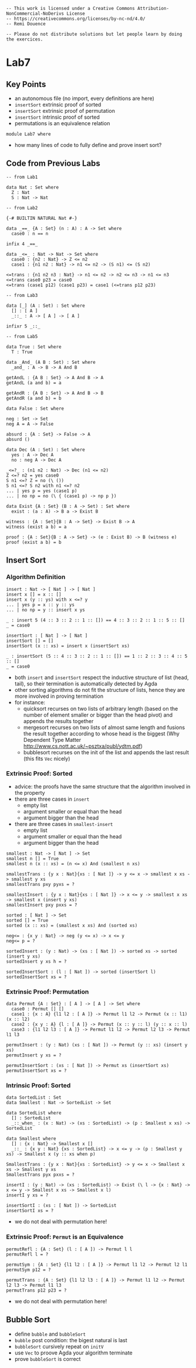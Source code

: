 ```
-- This work is licensed under a Creative Commons Attribution-NonCommercial-NoDerivs License
-- https://creativecommons.org/licenses/by-nc-nd/4.0/
-- Remi Douence

-- Please do not distribute solutions but let people learn by doing the exercices.
```
# Lab7

## Key Points
- an autonomous file (no import, every definitions are here)
- `insertSort` extrinsic proof of sorted  
- `insertSort` extrinsic proof of permutation  
- `insertSort` intrinsic proof of sorted  
- permutations is an equivalence relation 
```
module Lab7 where 
```
- how many lines of code to fully define and prove insert sort?
## Code from Previous Labs
```
-- from Lab1

data Nat : Set where 
  Z : Nat 
  S : Nat -> Nat 

-- from Lab2

{-# BUILTIN NATURAL Nat #-}

data _==_ {A : Set} (n : A) : A -> Set where 
  case0 : n == n   

infix 4 _==_

data _<=_ : Nat -> Nat -> Set where 
  case0 : {n2 : Nat} -> Z <= n2 
  case1 : {n1 n2 : Nat} -> n1 <= n2 -> (S n1) <= (S n2)

<=trans : {n1 n2 n3 : Nat} -> n1 <= n2 -> n2 <= n3 -> n1 <= n3 
<=trans case0 p23 = case0
<=trans (case1 p12) (case1 p23) = case1 (<=trans p12 p23) 

-- from Lab3

data [_] (A : Set) : Set where
  [] : [ A ] 
  _::_ : A -> [ A ] -> [ A ]

infixr 5 _::_ 

-- from Lab5

data True : Set where 
  T : True

data _And_ (A B : Set) : Set where 
  _and_ : A -> B -> A And B 

getAndL : {A B : Set} -> A And B -> A 
getAndL (a and b) = a 

getAndR : {A B : Set} -> A And B -> B 
getAndR (a and b) = b

data False : Set where 

neg : Set -> Set
neg A = A -> False

absurd : {A : Set} -> False -> A
absurd ()

data Dec (A : Set) : Set where
  yes : A -> Dec A 
  no : neg A -> Dec A 

_<=?_ : (n1 n2 : Nat) -> Dec (n1 <= n2)
Z <=? n2 = yes case0
S n1 <=? Z = no (\ ())
S n1 <=? S n2 with n1 <=? n2 
... | yes p = yes (case1 p) 
... | no np = no (\ { (case1 p) -> np p })  

data Exist {A : Set} (B : A -> Set) : Set where
  exist : (a : A) -> B a -> Exist B  

witness : {A : Set}{B : A -> Set} -> Exist B -> A 
witness (exist a b) = a 

proof : {A : Set}{B : A -> Set} -> (e : Exist B) -> B (witness e) 
proof (exist a b) = b 
```
## Insert Sort
### Algorithm Definition 
```
insert : Nat -> [ Nat ] -> [ Nat ] 
insert x [] = x :: []
insert x (y :: ys) with x <=? y 
... | yes p = x :: y :: ys 
... | no np = y :: insert x ys 

_ : insert 5 (4 :: 3 :: 2 :: 1 :: []) == 4 :: 3 :: 2 :: 1 :: 5 :: []
_ = case0 

insertSort : [ Nat ] -> [ Nat ]
insertSort [] = []
insertSort (x :: xs) = insert x (insertSort xs)

_ : insertSort (5 :: 4 :: 3 :: 2 :: 1 :: []) == 1 :: 2 :: 3 :: 4 :: 5 :: []  
_ = case0  
```
- both `insert` and `insertSort` respect the inductive structure of list (head, tail), so their termination is automatically detected by Agda
- other sorting algorithms do not fit the structure of lists, hence they are more involved in proving termination
- for instance:
    - quicksort recurses on two lists of arbitrary length (based on the number of element smaller or bigger than the head pivot) and appends the results together
    - mergesort recurses on two lists of almost same length and fusions the result together according to whose head is the biggest (Why Dependent Type Matter http://www.cs.nott.ac.uk/~psztxa/publ/ydtm.pdf)
    - bubblesort recurses on the init of the list and appends the last result (this fits `Vec` nicely)
### Extrinsic Proof: Sorted
- advice: the proofs have the same structure that the algorithm involved in the property
- there are three cases in `insert`
    - empty list
    - argument smaller or equal than the head
    - argument bigger than the head
- there are three cases in `smallest-insert` 
    - empty list
    - argument smaller or equal than the head
    - argument bigger than the head
```
smallest : Nat -> [ Nat ] -> Set 
smallest n [] = True 
smallest n (x :: xs) = (n <= x) And (smallest n xs)

smallestTrans : {y x : Nat}{xs : [ Nat ]} -> y <= x -> smallest x xs -> smallest y xs
smallestTrans pxy pyxs = ?

smallestInsert : {y x : Nat}{xs : [ Nat ]} -> x <= y -> smallest x xs -> smallest x (insert y xs)
smallestInsert pxy pxxs = ?

sorted : [ Nat ] -> Set 
sorted [] = True 
sorted (x :: xs) = (smallest x xs) And (sorted xs) 

neg<= : {x y : Nat} -> neg (y <= x) -> x <= y
neg<= p = ?

sortedInsert : (y : Nat) -> (xs : [ Nat ]) -> sorted xs -> sorted (insert y xs)
sortedInsert y xs h = ?

sortedInsertSort : (l : [ Nat ]) -> sorted (insertSort l)
sortedInsertSort xs = ?
```
### Extrinsic Proof: Permutation
```
data Permut {A : Set} : [ A ] -> [ A ] -> Set where 
  case0 : Permut [] []
  case1 : {x : A} {l1 l2 : [ A ]} -> Permut l1 l2 -> Permut (x :: l1) (x :: l2)
  case2 : {x y : A} {l : [ A ]} -> Permut (x :: y :: l) (y :: x :: l)
  case3 : {l1 l2 l3 : [ A ]} -> Permut l1 l2 -> Permut l2 l3 -> Permut l1 l3

permutInsert : (y : Nat) (xs : [ Nat ]) -> Permut (y :: xs) (insert y xs)
permutInsert y xs = ?

permutInsertSort : (xs : [ Nat ]) -> Permut xs (insertSort xs)
permutInsertSort xs = ?
```
### Intrinsic Proof: Sorted 
```
data SortedList : Set
data Smallest : Nat -> SortedList -> Set 

data SortedList where 
  [] : SortedList 
  _::_when_ : (x : Nat) -> (xs : SortedList) -> (p : Smallest x xs) -> SortedList 

data Smallest where 
  [] : {x : Nat} -> Smallest x []
  _::_ : {x y : Nat} {xs : SortedList} -> x <= y -> (p : Smallest y xs) -> Smallest x (y :: xs when p)

SmallestTrans : {y x : Nat}{xs : SortedList} -> y <= x -> Smallest x xs -> Smallest y xs
SmallestTrans pyx pxxs = ?

insertI : (y : Nat) -> (xs : SortedList) -> Exist (\ l -> {x : Nat} -> x <= y -> Smallest x xs -> Smallest x l)
insertI y xs = ?

insertSortI : (xs : [ Nat ]) -> SortedList
insertSortI xs = ?
```
- we do not deal with permutation here!
### Extrinsic Proof: `Permut` is an Equivalence 
```
permutRefl : {A : Set} (l : [ A ]) -> Permut l l
permutRefl l = ?

permutSym : {A : Set} {l1 l2 : [ A ]} -> Permut l1 l2 -> Permut l2 l1
permutSym p12 = ?

permutTrans : {A : Set} {l1 l2 l3 : [ A ]} -> Permut l1 l2 -> Permut l2 l3 -> Permut l1 l3
permutTrans p12 p23 = ?
```
- we do not deal with permutation here!
## Bubble Sort  
- define `bubble` and `bubbleSort`
- `bubble` post condition: the bigest natural is last
- `bubbleSort` cursively repeat on `initV`
- use `Vec` to proove Agda your algorithm terminate
- prove `bubbleSort` is correct
